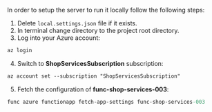In order to setup the server to run it locally follow the following steps:

1. Delete `local.settings.json` file if it exists.
2. In terminal change directory to the project root directory.
3. Log into your Azure account:
```ps
az login
```
4. Switch to **ShopServicesSubscription** subscription:
```ps
az account set --subscription "ShopServicesSubscription"
```
5. Fetch the configuration of **func-shop-services-003**:
```ps
func azure functionapp fetch-app-settings func-shop-services-003
```
